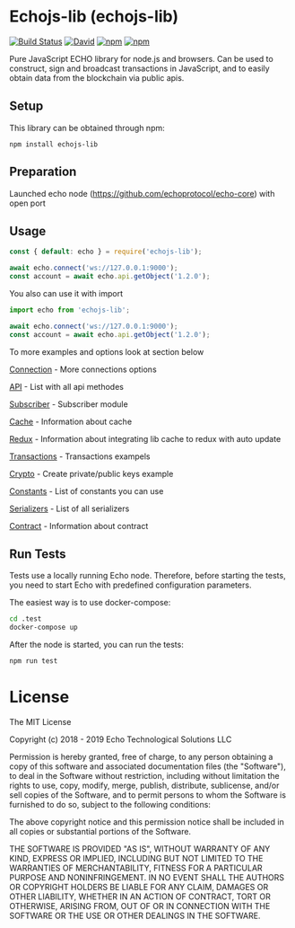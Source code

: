 # Echojs-lib (echojs-lib)

[![Build Status](https://travis-ci.com/echoprotocol/echojs-lib.svg?branch=master)](https://travis-ci.com/echoprotocol/echojs-lib)
[![David](https://img.shields.io/david/echoprotocol/echojs-lib)](https://github.com/echoprotocol/echojs-lib)
[![npm](https://img.shields.io/npm/dw/echojs-lib)](https://www.npmjs.com/package/echojs-lib)
[![npm](https://img.shields.io/npm/v/echojs-lib)](https://www.npmjs.com/package/echojs-lib)

Pure JavaScript ECHO library for node.js and browsers. Can be used to construct, sign and broadcast transactions in JavaScript, and to easily obtain data from the blockchain via public apis.


## Setup

This library can be obtained through npm:
```
npm install echojs-lib
```

## Preparation

Launched echo node (https://github.com/echoprotocol/echo-core) with open port

## Usage

```javascript
const { default: echo } = require('echojs-lib');

await echo.connect('ws://127.0.0.1:9000');
const account = await echo.api.getObject('1.2.0');
```

You also can use it with import
```javascript
import echo from 'echojs-lib';

await echo.connect('ws://127.0.0.1:9000');
const account = await echo.api.getObject('1.2.0');
```

To more examples and options look at section below


[Connection](docs/Connection.md) - More connections options

[API](docs/API.md) - List with all api methodes

[Subscriber](docs/Subscriber.md) - Subscriber module

[Cache](docs/Cache.md) - Information about cache

[Redux](docs/Redux.md) - Information about integrating lib cache to redux with auto update

[Transactions](docs/Transactions.md) - Transactions exampels

[Crypto](docs/Crypto.md) - Create private/public keys example

[Constants](docs/Constants.md) - List of constants you can use

[Serializers](docs/Serializers.md) - List of all serializers

[Contract](docs/Contract.md) - Information about contract

## Run Tests

Tests use a locally running Echo node. Therefore, before starting the tests, 
you need to start Echo with predefined configuration parameters.

The easiest way is to use docker-compose:

```bash
cd .test
docker-compose up
```

After the node is started, you can run the tests:

```bash
npm run test
```

# License

The MIT License

Copyright (c) 2018 - 2019 Echo Technological Solutions LLC

Permission is hereby granted, free of charge, to any person obtaining a copy
of this software and associated documentation files (the "Software"), to deal
in the Software without restriction, including without limitation the rights
to use, copy, modify, merge, publish, distribute, sublicense, and/or sell
copies of the Software, and to permit persons to whom the Software is
furnished to do so, subject to the following conditions:

The above copyright notice and this permission notice shall be included in
all copies or substantial portions of the Software.

THE SOFTWARE IS PROVIDED "AS IS", WITHOUT WARRANTY OF ANY KIND, EXPRESS OR
IMPLIED, INCLUDING BUT NOT LIMITED TO THE WARRANTIES OF MERCHANTABILITY,
FITNESS FOR A PARTICULAR PURPOSE AND NONINFRINGEMENT. IN NO EVENT SHALL THE
AUTHORS OR COPYRIGHT HOLDERS BE LIABLE FOR ANY CLAIM, DAMAGES OR OTHER
LIABILITY, WHETHER IN AN ACTION OF CONTRACT, TORT OR OTHERWISE, ARISING FROM,
OUT OF OR IN CONNECTION WITH THE SOFTWARE OR THE USE OR OTHER DEALINGS IN
THE SOFTWARE.
